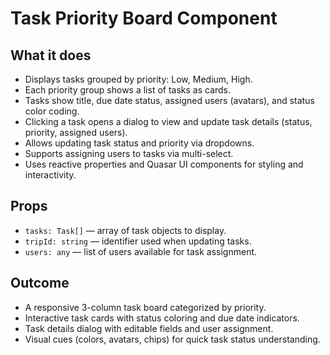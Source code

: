 # Task Priority Board Component

## What it does

- Displays tasks grouped by priority: Low, Medium, High.
- Each priority group shows a list of tasks as cards.
- Tasks show title, due date status, assigned users (avatars), and status color coding.
- Clicking a task opens a dialog to view and update task details (status, priority, assigned users).
- Allows updating task status and priority via dropdowns.
- Supports assigning users to tasks via multi-select.
- Uses reactive properties and Quasar UI components for styling and interactivity.

## Props

- `tasks: Task[]` — array of task objects to display.
- `tripId: string` — identifier used when updating tasks.
- `users: any` — list of users available for task assignment.

## Outcome

- A responsive 3-column task board categorized by priority.
- Interactive task cards with status coloring and due date indicators.
- Task details dialog with editable fields and user assignment.
- Visual cues (colors, avatars, chips) for quick task status understanding.
